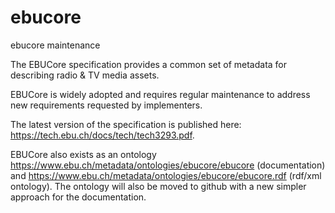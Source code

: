 # ebucore
ebucore maintenance

The EBUCore specification provides a common set of metadata for describing radio & TV media assets.

EBUCore is widely adopted and requires regular maintenance to address new requirements requested by implementers.

The latest version of the specification is published here: https://tech.ebu.ch/docs/tech/tech3293.pdf.

EBUCore also exists as an ontology https://www.ebu.ch/metadata/ontologies/ebucore/ebucore (documentation) and 
https://www.ebu.ch/metadata/ontologies/ebucore/ebucore.rdf (rdf/xml ontology). The ontology will also be moved 
to github with a new simpler approach for the documentation.


